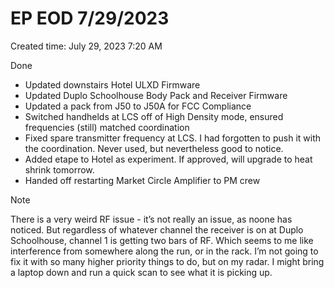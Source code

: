 # EP EOD 7/29/2023

Created time: July 29, 2023 7:20 AM

Done

- Updated downstairs Hotel ULXD Firmware
- Updated Duplo Schoolhouse Body Pack and Receiver Firmware
- Updated a pack from J50 to J50A for FCC Compliance
- Switched handhelds at LCS off of High Density mode, ensured frequencies (still) matched coordination
- Fixed spare transmitter frequency at LCS. I had forgotten to push it with the coordination. Never used, but nevertheless good to notice.
- Added etape to Hotel as experiment. If approved, will upgrade to heat shrink tomorrow.
- Handed off restarting Market Circle Amplifier to PM crew

Note

There is a very weird RF issue - it’s not really an issue, as noone has noticed. But regardless of whatever channel the receiver is on at Duplo Schoolhouse, channel 1 is getting two bars of RF. Which seems to me like interference from somewhere along the run, or in the rack. I’m not going to fix it with so many higher priority things to do, but on my radar. I might bring a laptop down and run a quick scan to see what it is picking up.
